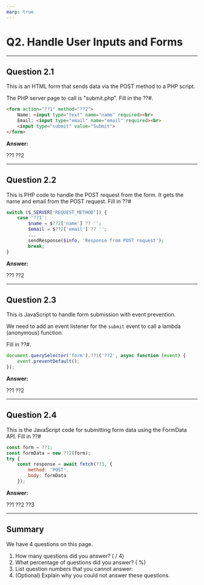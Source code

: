 ```yaml
---
marp: true
---
```


# Q2. Handle User Inputs and Forms

---

## Question 2.1

This is an HTML form that sends data via the POST method to a PHP script.

The PHP server page to call is "submit.php". Fill in the ??#.

```html
<form action="??1" method="??2">
    Name: <input type="text" name="name" required><br>
    Email: <input type="email" name="email" required><br>
    <input type="submit" value="Submit">
</form>
```

**Answer:**

??1
??2

---

## Question 2.2

This is PHP code to handle the POST request from the form. It gets the name and email from the POST request. Fill in ??#

```php
switch ($_SERVER['REQUEST_METHOD']) {
    case '??1':
        $name = $??2['name'] ?? '';
        $email = $??2['email'] ?? '';
        ...        
        sendResponse($info, 'Response from POST request');
        break;
}
```

**Answer:**

??1
??2

---

## Question 2.3

This is JavaScript to handle form submission with event prevention.

We need to add an event listener for the `submit` event to call a lambda (anonymous) function.

Fill in ??#.

```javascript
document.querySelector('form').??1('??2', async function (event) {
    event.preventDefault();
});
```

**Answer:**

??1
??2

---

## Question 2.4

This is the JavaScript code for submitting form data using the FormData API. Fill in ??#

```javascript
const form = ??1;
const formData = new ??2(form);
try {
    const response = await fetch(??3, {
        method: 'POST',
        body: formData
    });
```

**Answer:**

??1
??2
??3

---

## Summary

We have 4 questions on this page.

1. How many questions did you answer? ( / 4)
2. What percentage of questions did you answer? (  %)
3. List question numbers that you cannot answer:
4. (Optional) Explain why you could not answer these questions.
